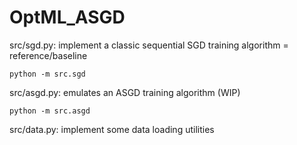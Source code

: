 # OptML_ASGD

src/sgd.py: implement a classic sequential SGD training algorithm = reference/baseline

    python -m src.sgd

src/asgd.py: emulates an ASGD training algorithm (WIP)

    python -m src.asgd

src/data.py: implement some data loading utilities
